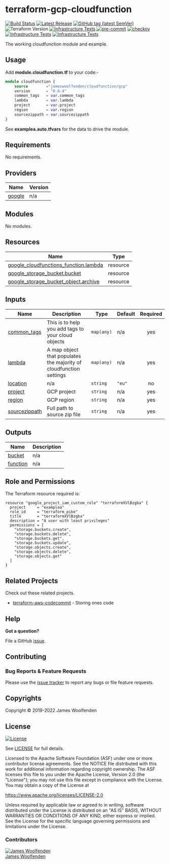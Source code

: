 # terraform-gcp-cloudfunction

[![Build Status](https://github.com/JamesWoolfenden/terraform-gcp-cloudfunction/workflows/Verify%20and%20Bump/badge.svg?branch=master)](https://github.com/JamesWoolfenden/terraform-gcp-cloudfunction/actions)
[![Latest Release](https://img.shields.io/github/release/JamesWoolfenden/terraform-gcp-cloudfunction.svg)](https://github.com/JamesWoolfenden/terraform-gcp-cloudfunction/releases/latest)
[![GitHub tag (latest SemVer)](https://img.shields.io/github/tag/JamesWoolfenden/terraform-gcp-cloudfunction.svg?label=latest)](https://github.com/JamesWoolfenden/terraform-gcp-cloudfunction/releases/latest)
![Terraform Version](https://img.shields.io/badge/tf-%3E%3D0.14.0-blue.svg)
[![Infrastructure Tests](https://www.bridgecrew.cloud/badges/github/JamesWoolfenden/terraform-gcp-cloudfunction/cis_aws)](https://www.bridgecrew.cloud/link/badge?vcs=github&fullRepo=JamesWoolfenden%2Fterraform-gcp-cloudfunction&benchmark=CIS+AWS+V1.2)
[![pre-commit](https://img.shields.io/badge/pre--commit-enabled-brightgreen?logo=pre-commit&logoColor=white)](https://github.com/pre-commit/pre-commit)
[![checkov](https://img.shields.io/badge/checkov-verified-brightgreen)](https://www.checkov.io/)
[![Infrastructure Tests](https://www.bridgecrew.cloud/badges/github/jameswoolfenden/terraform-gcp-cloudfunction/general)](https://www.bridgecrew.cloud/link/badge?vcs=github&fullRepo=JamesWoolfenden%2Fterraform-gcp-cloudfunction&benchmark=INFRASTRUCTURE+SECURITY)
[![Infrastructure Tests](https://www.bridgecrew.cloud/badges/github/jameswoolfenden/terraform-gcp-cloudfunction/cis_gcp)](https://www.bridgecrew.cloud/link/badge?vcs=github&fullRepo=JamesWoolfenden%2Fterraform-gcp-cloudfunction&benchmark=CIS+GCP+V1.1)

The working cloudfunction module and example.

## Usage

Add **module.cloudfunction.tf** to your code:-

```terraform
module cloudfunction {
    source        ="jameswoolfenden/cloudfunction/gcp"
    version       = "0.0.4"
    common_tags   = var.common_tags
    lambda        = var.lambda
    project       = var.project
    region        = var.region
    sourcezippath = var.sourcezippath
}
```

See **examplea.auto.tfvars** for the data to drive the module.

<!-- BEGINNING OF PRE-COMMIT-TERRAFORM DOCS HOOK -->
## Requirements

No requirements.

## Providers

| Name | Version |
|------|---------|
| <a name="provider_google"></a> [google](#provider\_google) | n/a |

## Modules

No modules.

## Resources

| Name | Type |
|------|------|
| [google_cloudfunctions_function.lambda](https://registry.terraform.io/providers/hashicorp/google/latest/docs/resources/cloudfunctions_function) | resource |
| [google_storage_bucket.bucket](https://registry.terraform.io/providers/hashicorp/google/latest/docs/resources/storage_bucket) | resource |
| [google_storage_bucket_object.archive](https://registry.terraform.io/providers/hashicorp/google/latest/docs/resources/storage_bucket_object) | resource |

## Inputs

| Name | Description | Type | Default | Required |
|------|-------------|------|---------|:--------:|
| <a name="input_common_tags"></a> [common\_tags](#input\_common\_tags) | This is to help you add tags to your cloud objects | `map(any)` | n/a | yes |
| <a name="input_lambda"></a> [lambda](#input\_lambda) | A map object that populates the majority of cloudfunction settings | `map(any)` | n/a | yes |
| <a name="input_location"></a> [location](#input\_location) | n/a | `string` | `"eu"` | no |
| <a name="input_project"></a> [project](#input\_project) | GCP project | `string` | n/a | yes |
| <a name="input_region"></a> [region](#input\_region) | GCP region | `string` | n/a | yes |
| <a name="input_sourcezippath"></a> [sourcezippath](#input\_sourcezippath) | Full path to source zip file | `string` | n/a | yes |

## Outputs

| Name | Description |
|------|-------------|
| <a name="output_bucket"></a> [bucket](#output\_bucket) | n/a |
| <a name="output_function"></a> [function](#output\_function) | n/a |
<!-- END OF PRE-COMMIT-TERRAFORM DOCS HOOK -->

## Role and Permissions

<!-- BEGINNING OF PRE-COMMIT-PIKE DOCS HOOK -->
The Terraform resource required is:

```golang
resource "google_project_iam_custom_role" "terraformXVlBzgba" {
  project     = "examplea"
  role_id     = "terraform_pike"
  title       = "terraformXVlBzgba"
  description = "A user with least privileges"
  permissions = [
    "storage.buckets.create",
    "storage.buckets.delete",
    "storage.buckets.get",
    "storage.buckets.update",
    "storage.objects.create",
    "storage.objects.delete",
    "storage.objects.get"
  ]
}

```
<!-- END OF PRE-COMMIT-PIKE DOCS HOOK -->

## Related Projects

Check out these related projects.

- [terraform-aws-codecommit](https://github.com/jameswoolfenden/terraform-aws-codebuild) - Storing ones code

## Help

**Got a question?**

File a GitHub [issue](https://github.com/jameswoolfenden/terraform-gcp-cloudfunction/issues).

## Contributing

### Bug Reports & Feature Requests

Please use the [issue tracker](https://github.com/jameswoolfenden/terraform-gcp-cloudfunction/issues) to report any bugs or file feature requests.

## Copyrights

Copyright © 2019-2022 James Woolfenden

## License

[![License](https://img.shields.io/badge/License-Apache%202.0-blue.svg)](https://opensource.org/licenses/Apache-2.0)

See [LICENSE](LICENSE) for full details.

Licensed to the Apache Software Foundation (ASF) under one
or more contributor license agreements. See the NOTICE file
distributed with this work for additional information
regarding copyright ownership. The ASF licenses this file
to you under the Apache License, Version 2.0 (the
"License"); you may not use this file except in compliance
with the License. You may obtain a copy of the License at

<https://www.apache.org/licenses/LICENSE-2.0>

Unless required by applicable law or agreed to in writing,
software distributed under the License is distributed on an
"AS IS" BASIS, WITHOUT WARRANTIES OR CONDITIONS OF ANY
KIND, either express or implied. See the License for the
specific language governing permissions and limitations
under the License.

### Contributors

[![James Woolfenden][jameswoolfenden_avatar]][jameswoolfenden_homepage]<br/>[James Woolfenden][jameswoolfenden_homepage]

[jameswoolfenden_homepage]: https://github.com/jameswoolfenden
[jameswoolfenden_avatar]: https://github.com/jameswoolfenden.png?size=150
